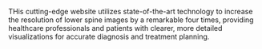 THis cutting-edge website utilizes state-of-the-art technology to increase the resolution of lower spine images by a remarkable four times, providing healthcare professionals and patients with clearer, more detailed visualizations for accurate diagnosis and treatment planning.
